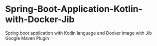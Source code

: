 # Spring-Boot-Application-Kotlin-with-Docker-Jib

Spring boot application with Kotlin language and Docker image with Jib Google Maven Plugin
